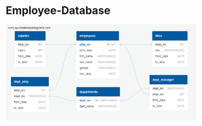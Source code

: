 # Employee-Database

![ERD](https://github.com/aktavern/Employee-Database/blob/master/Employee%20Database%20ERD.png "ERD")
